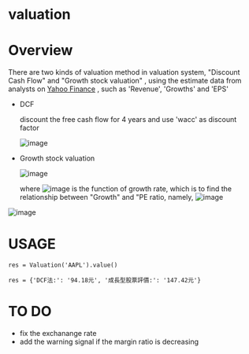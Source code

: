 # valuation


# Overview

There are two kinds of valuation method in valuation system, "Discount Cash Flow" and "Growth stock valuation" , using the estimate data from analysts on [Yahoo Finance](https://finance.yahoo.com/quote/AAPL/analysis?p=T) , such as 'Revenue', 'Growths' and 'EPS'

- DCF

    discount the free cash flow for 4 years and use 'wacc' as discount factor

    ![image](https://latex.codecogs.com/png.latex?value%20=%20\frac{FCF_1}{(1+wacc)}%20+%20....+\frac{FCF_n}{(1+wacc)^n}+\frac{FCF_n(1+g)}{wacc-g})
    
- Growth stock valuation

    ![image](https://latex.codecogs.com/png.latex?value%20=%20PE_{estimate}%20*%20EPS_{estimate})

    where ![image](https://latex.codecogs.com/png.latex?PE_{estimate}) is  the function of growth rate, which is to find the relationship between "Growth" and "PE ratio, namely,
    ![image](https://latex.codecogs.com/png.image?\dpi{110}&space;PE_{estimate}&space;=&space;\frac{(1&plus;g)}{1&plus;wacc}&plus;......&plus;\frac{(1&plus;g)^{20}}{(1&plus;wacc)^{20}}&space;&space;)
    
    
![image](https://user-images.githubusercontent.com/51486531/111170186-a147c000-85de-11eb-842b-1bb81a704e24.jpg)

# USAGE
`res = Valuation('AAPL').value()`

`res = {'DCF法:': '94.18元', '成長型股票評價:': '147.42元'}`


# TO DO 
* fix the exchanange rate
* add the warning signal if the margin ratio is decreasing
 
